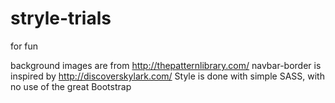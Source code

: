 # stryle-trials
for fun

background images are from http://thepatternlibrary.com/ 
navbar-border is inspired by http://discoverskylark.com/ 
Style is done with simple SASS, with no use of the great Bootstrap
